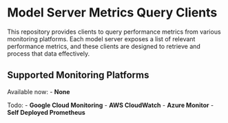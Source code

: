 # Model Server Metrics Query Clients

This repository provides clients to query performance metrics from various monitoring platforms. Each model server exposes a list of relevant performance metrics, and these clients are designed to retrieve and process that data effectively.

## Supported Monitoring Platforms

Available now:
    - **None**

Todo:
    - **Google Cloud Monitoring**
    - **AWS CloudWatch**
    - **Azure Monitor**
    - **Self Deployed Prometheus**